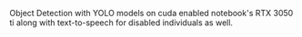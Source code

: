 Object Detection with YOLO models on cuda enabled notebook's RTX 3050 ti along with text-to-speech for disabled individuals as well. 

